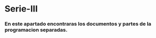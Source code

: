 # Serie-III

### En este apartado encontraras los documentos y partes de la programacion separadas.
